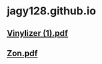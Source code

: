 # jagy128.github.io
[Vinylizer (1).pdf](https://github.com/jagy128/jagy128.github.io/files/14131879/Vinylizer.1.pdf)
-----
[Zon.pdf](https://github.com/jagy128/jagy128.github.io/files/14131884/Zon.pdf)
-----

